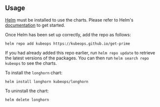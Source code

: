 ## Usage

[Helm](https://helm.sh) must be installed to use the charts.  Please refer to
Helm's [documentation](https://helm.sh/docs) to get started.

Once Helm has been set up correctly, add the repo as follows:

    helm repo add kubeops https://kubeops.github.io/get-prime

If you had already added this repo earlier, run `helm repo update` to retrieve
the latest versions of the packages.   You can then run `helm search repo
kubeops` to see the charts.

To install the `longhorn` chart:

    helm install longhorn kubeops/longhorn

To uninstall the chart:

    helm delete longhorn
